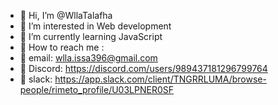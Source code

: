 - 💜 Hi, I’m @WllaTalafha
- 💜 I’m interested in Web development
- 💜 I’m currently learning JavaScript
- 💜 How to reach me :
- 💜 email: wlla.issa396@gmail.com
- 💜 Discord: https://discord.com/users/989437181296799764
- 💜 slack: https://app.slack.com/client/TNGRRLUMA/browse-people/rimeto_profile/U03LPNER0SF

<!---
WllaTalafha/WllaTalafha is a ✨ special ✨ repository because its `README.md` (this file) appears on your GitHub profile.
You can click the Preview link to take a look at your changes.
--->
